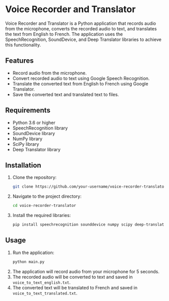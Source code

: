 # Voice Recorder and Translator

Voice Recorder and Translator is a Python application that records audio from the microphone, converts the recorded audio to text, and translates the text from English to French. The application uses the SpeechRecognition, SoundDevice, and Deep Translator libraries to achieve this functionality.

## Features

- Record audio from the microphone.
- Convert recorded audio to text using Google Speech Recognition.
- Translate the converted text from English to French using Google Translator.
- Save the converted text and translated text to files.

## Requirements

- Python 3.6 or higher
- SpeechRecognition library
- SoundDevice library
- NumPy library
- SciPy library
- Deep Translator library

## Installation

1. Clone the repository:
    ```bash
    git clone https://github.com/your-username/voice-recorder-translator.git
    ```
2. Navigate to the project directory:
    ```bash
    cd voice-recorder-translator
    ```
3. Install the required libraries:
    ```bash
    pip install speechrecognition sounddevice numpy scipy deep-translator
    ```

## Usage

1. Run the application:
    ```bash
    python main.py
    ```
2. The application will record audio from your microphone for 5 seconds.
3. The recorded audio will be converted to text and saved in `voice_to_text_english.txt`.
4. The converted text will be translated to French and saved in `voice_to_text_translated.txt`.
